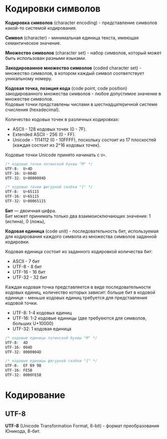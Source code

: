 # Кодировки символов

**Кодировка символов** (character encoding) - представление символов какой-то системой кодирования.

**Символ** (character) - минимальная единица текста, имеющая семантическое значение.

**Множество символов** (character set) - набор символов, который может быть использован разными языками.

**Закодированное множество символов** (coded character set) - множество символов, в котором каждый символ соответствует уникальному номеру.

**Кодовая точка, позиция кода** (code point, code position) закодированного множества символов - любое допустимое значение в множестве символов.  
Кодовые точки представлены числами в шестнадцатеричной системе счисления (hexadecimal).

Количество кодовых точек в различных кодировках:
* ASCII - 128 кодовых точек (0 - 7F).  
* Extended ASCII - 256 (0 - FF).
* Unicode - 1114112 (0 - 10FFFF), поскольку состоит из 17 плоскостей (каждая состоит из 2^16 кодовых точек).

Кодовые точки Unicode принято начинать с `U+`.
```css
/* кодовые точки латинской буквы "M" */
UTF-8:  U+4D
UTF-16: U+004D
UTF-32: U+0000004D

/* кодовые точки фигурной скобки "{" */
UTF-8:  U+65115
UTF-16: U+65115
UTF-32: U+00065115
```

**Бит** — двоичная цифра.  
Бит может принимать только два взаимоисключающих значения: 1 (истина), 0 (ложь),

**Кодовая единица** (code unit) - последовательность бит, используемая для кодирования каждого символа из множества символов заданной кодировки.

Кодовая единица состоит из заданного кодировкой количества бит:
* ASCII - 7 бит
* UTF-8 - 8 бит
* UTF-16 - 16 бит
* UTF-32 - 32 бит

Каждая кодовая точка представляется в виде последовательности кодовых единиц, количество которых зависит: больше бит в кодовой единице - меньше кодовых единиц требуется для представления кодовой точки.  
* UTF-8: 1-4 кодовых единиц
* UTF-16: 1-2 кодовые единицы (две требуеются для символов, больших U+10000)
* UTF-32: 1 кодовая единица

```css
/* кодовые единицы латинской буквы "M" */
UTF-8:  4D
UTF-16: 004D
UTF-32: 0000004D

/* кодовые единицы фигурной скобки "{" */
UTF-8:  EF B9 9B
UTF-16: FE5B
UTF-32: 0000FE5B
```

# Кодирование

## UTF-8

**UTF-8** (Unicode Transformation Format, 8-bit) - формат преобразования Юникода, 8-бит.
